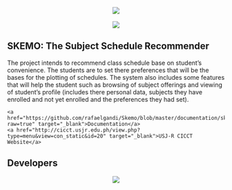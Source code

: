 <div align="center">
	<img src="https://raw.github.com/rafaelgandi/Skemo/master/Skemo_logo.png">
	<br>
	<br>
	<img src="https://raw.github.com/rafaelgandi/Skemo/master/misc/skemo_web_interface.png">
</div>

<h2>SKEMO: The Subject Schedule Recommender</h2>
<p>  
	The project intends to recommend class schedule base on student’s convenience.
	The  students  are  to  set  there  preferences  that  will  be  the  bases  for  the  plotting  of
	schedules.  The system  also includes  some  features  that will help the  student  such  as
	browsing of subject offerings  and viewing of student’s  profile (includes  there personal
	data,  subjects  they  have  enrolled  and  not  yet  enrolled  and  the  preferences  they  had
	set).
	
	<a href="https://github.com/rafaelgandi/Skemo/blob/master/documentation/skemo_documentation.pdf?raw=true" target="_blank">Documentation</a>
	<a href="http://cicct.usjr.edu.ph/view.php?type=menu&view=con_static&id=20" target="_blank">USJ-R CICCT Website</a>
</p>

<h2>Developers</h2>
<div align="center">
	<img src="https://raw.github.com/rafaelgandi/Skemo/master/misc/skemo_devs.png">
</div>
